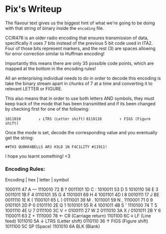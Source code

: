 Pix's Writeup
============

The flavour text gives us the biggest hint of what we're going to be doing with that string of 
binary inside the `encoding` file.

CCIR476 is an older radio encoding that ensures transmission of data, specifically it uses 7 bits 
instead of the previous 5 bit code used in ITA2. Four of those bits represent markers, and the rest 
(3) are spaces allowing for error correction similar to Huffman encoding!

Importantly this means there are only 35 possible code points, which are mapped at the bottom in 
the encoding rules!

All an enterprising individual needs to do in order to decode this encoding is take the binary stream 
apart in chunks of 7 at a time and converting it to relevant LETTER or FIGURE.

This also means that in order to use both letters AND symbols, they must keep track of the mode that 
has been transmitted and if its been changed by checking first for one of the following:

``1011010        ↓ LTRS (Letter shift)``
``0110110        ↑ FIGS (Figure shift)``

Once the mode is set, decode the corresponding value and you eventually get the string:

`##TH3 QU0KK4BELLS AR3 H3LD 1N F4C1LITY #11911!`

I hope you learnt something! <3



### Encoding Rules:
Encoding | hex | letter | symbol 

1000111     47     A         — 
1110010     72     B         ? 
0011101     1D     C         : 
1010011     53     D         5 
1010110     56     E         3 
0011011     1B     F         4 
0110101     35     G         4 
1101001     69     H         4 
1001101     4D     I         8 
0010111     17     J         BE
0011110     1E     K         ( 
1100101     65     L         ) 
0111001     39     M         . 
1011001     59     N         , 
1110001     71     0         9 
0101101     2D     P         0 
0101110     2E     Q         1 
1010101     55     R         4 
1001011     4B     S         ' 
1110100     74     T         5 
1001110     4E     U         7 
0111100     3C     V         = 
0100111     27     W         2 
0111010     3A     X         / 
0101011     2B     Y         6 
1100011     63     Z         + 
1111000     78     ← CR (Carriage return)
1101100     6C     ≡ LF (Line feed)
1011010     5A     ↓ LTRS (Letter shift)
0110110     36     ↑ FIGS (Figure shift)
1011100     5C     SP (Space)
1101010     6A     BLK (Blank) 
